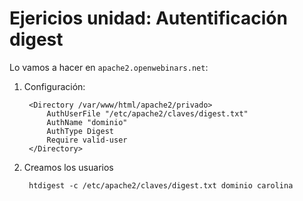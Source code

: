 # Ejericios unidad: Autentificación digest

Lo vamos a hacer en `apache2.openwebinars.net`:

1. Configuración:

		<Directory /var/www/html/apache2/privado>
			AuthUserFile "/etc/apache2/claves/digest.txt"
			AuthName "dominio"
			AuthType Digest
			Require valid-user
		</Directory>

2. Creamos los usuarios

		htdigest -c /etc/apache2/claves/digest.txt dominio carolina